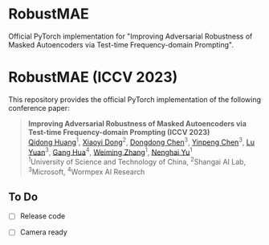 # RobustMAE
Official PyTorch implementation for "Improving Adversarial Robustness of Masked Autoencoders via Test-time Frequency-domain Prompting".

# RobustMAE (ICCV 2023)
This repository provides the official PyTorch implementation of the following conference paper: 
> **Improving Adversarial Robustness of Masked Autoencoders via Test-time Frequency-domain Prompting (ICCV 2023)** <br>
> [Qidong Huang](http://home.ustc.edu.cn/~hqd0037/)<sup>1</sup>, 
> [Xiaoyi Dong](https://scholar.google.com/citations?user=FscToE0AAAAJ&hl=en)<sup>2</sup>, 
> [Dongdong Chen](https://www.dongdongchen.bid/)<sup>3</sup>,
> [Yinpeng Chen](https://scholar.google.com/citations?user=V_VpLksAAAAJ&hl=en)<sup>3</sup>,
> [Lu Yuan](https://scholar.google.com/citations?user=k9TsUVsAAAAJ&hl=zh-CN)<sup>3</sup>, 
> [Gang Hua](https://www.ganghua.org/)<sup>4</sup>, 
> [Weiming Zhang](http://staff.ustc.edu.cn/~zhangwm/index.html)<sup>1</sup>, 
> [Nenghai Yu](https://scholar.google.com/citations?user=7620QAMAAAAJ&hl=en)<sup>1</sup> <br>
> <sup>1</sup>University of Science and Technology of China, <sup>2</sup>Shangai AI Lab, <sup>3</sup>Microsoft, <sup>4</sup>Wormpex AI Research <br>
>


## To Do
- [ ] Release code
- [ ] Camera ready

